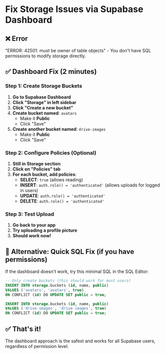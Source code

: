 # Fix Storage Issues via Supabase Dashboard

## ❌ Error
"ERROR: 42501: must be owner of table objects" - You don't have SQL permissions to modify storage directly.

## ✅ Dashboard Fix (2 minutes)

### Step 1: Create Storage Buckets
1. **Go to Supabase Dashboard**
2. **Click "Storage" in left sidebar**
3. **Click "Create a new bucket"**
4. **Create bucket named**: `avatars`
   - Make it **Public**
   - Click "Save"
5. **Create another bucket named**: `drive-images`
   - Make it **Public** 
   - Click "Save"

### Step 2: Configure Policies (Optional)
1. **Still in Storage section**
2. **Click on "Policies" tab**
3. **For each bucket, add policies**:
   - **SELECT**: `true` (allows reading)
   - **INSERT**: `auth.role() = 'authenticated'` (allows uploads for logged in users)
   - **UPDATE**: `auth.role() = 'authenticated'`
   - **DELETE**: `auth.role() = 'authenticated'`

### Step 3: Test Upload
1. **Go back to your app**
2. **Try uploading a profile picture**
3. **Should work now!**

## 🚀 Alternative: Quick SQL Fix (if you have permissions)

If the dashboard doesn't work, try this minimal SQL in the SQL Editor:

```sql
-- Only create buckets (this should work for most users)
INSERT INTO storage.buckets (id, name, public) 
VALUES ('avatars', 'avatars', true) 
ON CONFLICT (id) DO UPDATE SET public = true;

INSERT INTO storage.buckets (id, name, public) 
VALUES ('drive-images', 'drive-images', true) 
ON CONFLICT (id) DO UPDATE SET public = true;
```

## ✅ That's it!

The dashboard approach is the safest and works for all Supabase users, regardless of permission level.
